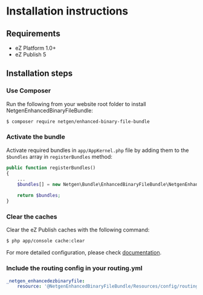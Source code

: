 Installation instructions
=========================

Requirements
------------

* eZ Platform 1.0+
* eZ Publish 5

Installation steps
------------------

### Use Composer

Run the following from your website root folder to install NetgenEnhancedBinaryFileBundle:

```bash
$ composer require netgen/enhanced-binary-file-bundle
```

### Activate the bundle

Activate required bundles in `app/AppKernel.php` file by adding them to the `$bundles` array in `registerBundles` method:

```php
public function registerBundles()
{
    ...
    $bundles[] = new Netgen\Bundle\EnhancedBinaryFileBundle\NetgenEnhancedBinaryFileBundle();

    return $bundles;
}
``` 

### Clear the caches

Clear the eZ Publish caches with the following command:

```bash
$ php app/console cache:clear
```

For more detailed configuration, please check [documentation](DOC.md).

### Include the routing config in your routing.yml

```yml
_netgen_enhancedezbinaryfile:
    resource: '@NetgenEnhancedBinaryFileBundle/Resources/config/routing.yml'
```

